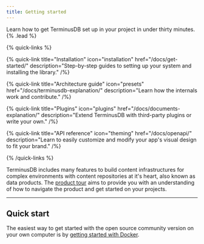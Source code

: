 ```yaml
---
title: Getting started
---
```


Learn how to get TerminusDB set up in your project in under thirty minutes. {% .lead %}

{% quick-links %}

{% quick-link title="Installation" icon="installation" href="/docs/get-started/" description="Step-by-step guides to setting up your system and installing the library." /%}

{% quick-link title="Architecture guide" icon="presets" href="/docs/terminusdb-explanation/" description="Learn how the internals work and contribute." /%}

{% quick-link title="Plugins" icon="plugins" href="/docs/documents-explanation/" description="Extend TerminusDB with third-party plugins or write your own." /%}

{% quick-link title="API reference" icon="theming" href="/docs/openapi/" description="Learn to easily customize and modify your app's visual design to fit your brand." /%}

{% /quick-links %}

TerminusDB includes many features to build content infrastructures for complex environments with content repositories at it's heart, also known as data products. The [product tour](/docs/product-tour/) aims to provide you with an understanding of how to navigate the product and get started on your projects.

---

## Quick start

The easiest way to get started with the open source community version on your own computer is by [getting started with Docker](/docs/install-terminusdb-as-a-docker-container/).



